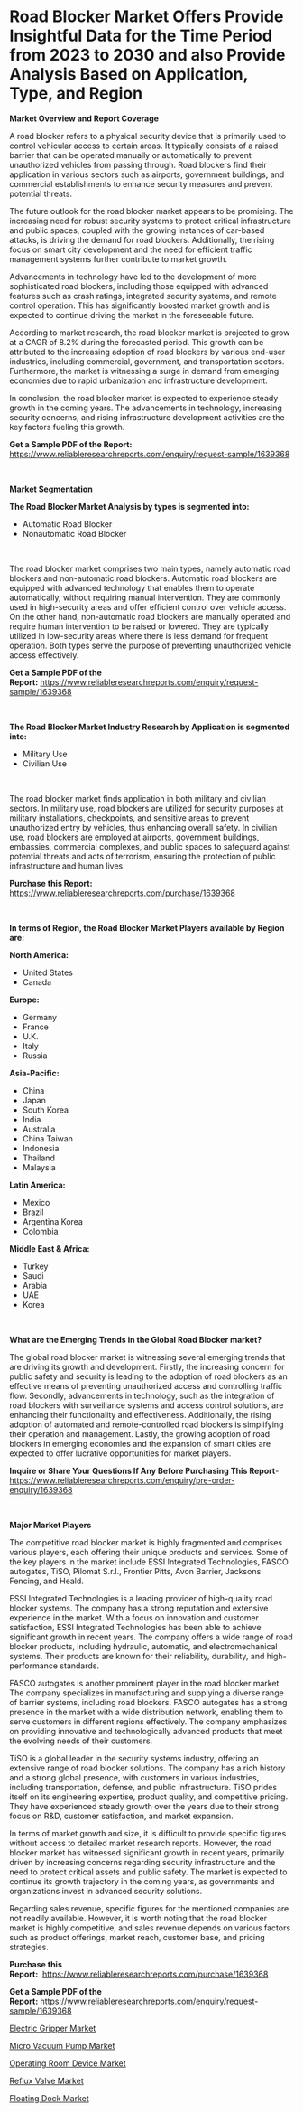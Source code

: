 <p><h1>Road Blocker Market Offers Provide Insightful Data for the Time Period from 2023 to 2030 and also Provide Analysis Based on Application, Type, and Region</h1></p><p><strong>Market Overview and Report Coverage</strong></p>
<p><p>A road blocker refers to a physical security device that is primarily used to control vehicular access to certain areas. It typically consists of a raised barrier that can be operated manually or automatically to prevent unauthorized vehicles from passing through. Road blockers find their application in various sectors such as airports, government buildings, and commercial establishments to enhance security measures and prevent potential threats.</p><p>The future outlook for the road blocker market appears to be promising. The increasing need for robust security systems to protect critical infrastructure and public spaces, coupled with the growing instances of car-based attacks, is driving the demand for road blockers. Additionally, the rising focus on smart city development and the need for efficient traffic management systems further contribute to market growth.</p><p>Advancements in technology have led to the development of more sophisticated road blockers, including those equipped with advanced features such as crash ratings, integrated security systems, and remote control operation. This has significantly boosted market growth and is expected to continue driving the market in the foreseeable future.</p><p>According to market research, the road blocker market is projected to grow at a CAGR of 8.2% during the forecasted period. This growth can be attributed to the increasing adoption of road blockers by various end-user industries, including commercial, government, and transportation sectors. Furthermore, the market is witnessing a surge in demand from emerging economies due to rapid urbanization and infrastructure development.</p><p>In conclusion, the road blocker market is expected to experience steady growth in the coming years. The advancements in technology, increasing security concerns, and rising infrastructure development activities are the key factors fueling this growth.</p></p>
<p><strong>Get a Sample PDF of the Report:</strong> <a href="https://www.reliableresearchreports.com/enquiry/request-sample/1639368">https://www.reliableresearchreports.com/enquiry/request-sample/1639368</a></p>
<p>&nbsp;</p>
<p><strong>Market Segmentation</strong></p>
<p><strong>The Road Blocker Market Analysis by types is segmented into:</strong></p>
<p><ul><li>Automatic Road Blocker</li><li>Nonautomatic Road Blocker</li></ul></p>
<p>&nbsp;</p>
<p><p>The road blocker market comprises two main types, namely automatic road blockers and non-automatic road blockers. Automatic road blockers are equipped with advanced technology that enables them to operate automatically, without requiring manual intervention. They are commonly used in high-security areas and offer efficient control over vehicle access. On the other hand, non-automatic road blockers are manually operated and require human intervention to be raised or lowered. They are typically utilized in low-security areas where there is less demand for frequent operation. Both types serve the purpose of preventing unauthorized vehicle access effectively.</p></p>
<p><strong>Get a Sample PDF of the Report:</strong>&nbsp;<a href="https://www.reliableresearchreports.com/enquiry/request-sample/1639368">https://www.reliableresearchreports.com/enquiry/request-sample/1639368</a></p>
<p>&nbsp;</p>
<p><strong>The Road Blocker Market Industry Research by Application is segmented into:</strong></p>
<p><ul><li>Military Use</li><li>Civilian Use</li></ul></p>
<p>&nbsp;</p>
<p><p>The road blocker market finds application in both military and civilian sectors. In military use, road blockers are utilized for security purposes at military installations, checkpoints, and sensitive areas to prevent unauthorized entry by vehicles, thus enhancing overall safety. In civilian use, road blockers are employed at airports, government buildings, embassies, commercial complexes, and public spaces to safeguard against potential threats and acts of terrorism, ensuring the protection of public infrastructure and human lives.</p></p>
<p><strong>Purchase this Report:</strong>&nbsp; <a href="https://www.reliableresearchreports.com/purchase/1639368">https://www.reliableresearchreports.com/purchase/1639368</a></p>
<p>&nbsp;</p>
<p><strong>In terms of Region, the Road Blocker Market Players available by Region are:</strong></p>
<p>
    <p> <strong> North America: </strong>
        <ul>
            <li>United States</li>
            <li>Canada</li>
        </ul>
        </p> 
    <p> <strong> Europe: </strong>
        <ul>
            <li>Germany</li>
            <li>France</li>
            <li>U.K.</li>
            <li>Italy</li>
            <li>Russia</li>
        </ul>
        </p> 
    <p> <strong> Asia-Pacific: </strong>
        <ul>
            <li>China</li>
            <li>Japan</li>
            <li>South Korea</li>
            <li>India</li>
            <li>Australia</li>
            <li>China Taiwan</li>
            <li>Indonesia</li>
            <li>Thailand</li>
            <li>Malaysia</li>
        </ul>
        </p> 
    <p> <strong> Latin America: </strong>
        <ul>
            <li>Mexico</li>
            <li>Brazil</li>
            <li>Argentina Korea</li>
            <li>Colombia</li>
        </ul>
        </p> 
    <p> <strong> Middle East & Africa: </strong>
        <ul>
            <li>Turkey</li>
            <li>Saudi</li>
            <li>Arabia</li>
            <li>UAE</li>
            <li>Korea</li>
        </ul>
    </p>
    </p>
<p>&nbsp;</p>
<p><strong>What are the Emerging Trends in the Global Road Blocker market?</strong></p>
<p><p>The global road blocker market is witnessing several emerging trends that are driving its growth and development. Firstly, the increasing concern for public safety and security is leading to the adoption of road blockers as an effective means of preventing unauthorized access and controlling traffic flow. Secondly, advancements in technology, such as the integration of road blockers with surveillance systems and access control solutions, are enhancing their functionality and effectiveness. Additionally, the rising adoption of automated and remote-controlled road blockers is simplifying their operation and management. Lastly, the growing adoption of road blockers in emerging economies and the expansion of smart cities are expected to offer lucrative opportunities for market players.</p></p>
<p><strong>Inquire or Share Your Questions If Any Before Purchasing This Report</strong>- <a href="https://www.reliableresearchreports.com/enquiry/pre-order-enquiry/1639368">https://www.reliableresearchreports.com/enquiry/pre-order-enquiry/1639368</a></p>
<p>&nbsp;</p>
<p><strong>Major Market Players</strong></p>
<p><p>The competitive road blocker market is highly fragmented and comprises various players, each offering their unique products and services. Some of the key players in the market include ESSI Integrated Technologies, FASCO autogates, TiSO, Pilomat S.r.l., Frontier Pitts, Avon Barrier, Jacksons Fencing, and Heald.</p><p>ESSI Integrated Technologies is a leading provider of high-quality road blocker systems. The company has a strong reputation and extensive experience in the market. With a focus on innovation and customer satisfaction, ESSI Integrated Technologies has been able to achieve significant growth in recent years. The company offers a wide range of road blocker products, including hydraulic, automatic, and electromechanical systems. Their products are known for their reliability, durability, and high-performance standards.</p><p>FASCO autogates is another prominent player in the road blocker market. The company specializes in manufacturing and supplying a diverse range of barrier systems, including road blockers. FASCO autogates has a strong presence in the market with a wide distribution network, enabling them to serve customers in different regions effectively. The company emphasizes on providing innovative and technologically advanced products that meet the evolving needs of their customers.</p><p>TiSO is a global leader in the security systems industry, offering an extensive range of road blocker solutions. The company has a rich history and a strong global presence, with customers in various industries, including transportation, defense, and public infrastructure. TiSO prides itself on its engineering expertise, product quality, and competitive pricing. They have experienced steady growth over the years due to their strong focus on R&D, customer satisfaction, and market expansion.</p><p>In terms of market growth and size, it is difficult to provide specific figures without access to detailed market research reports. However, the road blocker market has witnessed significant growth in recent years, primarily driven by increasing concerns regarding security infrastructure and the need to protect critical assets and public safety. The market is expected to continue its growth trajectory in the coming years, as governments and organizations invest in advanced security solutions.</p><p>Regarding sales revenue, specific figures for the mentioned companies are not readily available. However, it is worth noting that the road blocker market is highly competitive, and sales revenue depends on various factors such as product offerings, market reach, customer base, and pricing strategies.</p></p>
<p><strong>Purchase this Report:</strong>&nbsp;&nbsp;<a href="https://www.reliableresearchreports.com/purchase/1639368">https://www.reliableresearchreports.com/purchase/1639368</a></p>
<p></p>
<p><strong>Get a Sample PDF of the Report:</strong>&nbsp;<a href="https://www.reliableresearchreports.com/enquiry/request-sample/1639368">https://www.reliableresearchreports.com/enquiry/request-sample/1639368</a></p>
<p><p><a href="https://medium.com/@jessicaelliott65/electric-gripper-nbsp-market-focuses-on-market-share-size-and-projected-forecast-till-2030-5078a2dec034">Electric Gripper Market</a></p><p><a href="https://www.linkedin.com/pulse/micro-vacuum-pump-market-share-amp-new-trends-analysis-report-zmqfe/">Micro Vacuum Pump Market</a></p><p><a href="https://www.linkedin.com/pulse/operating-room-device-market-research-report-unlocks-analysis-tr3me/">Operating Room Device Market</a></p><p><a href="https://www.linkedin.com/pulse/reflux-valve-market-research-report-provides-thorough-industry-izege/">Reflux Valve Market</a></p><p><a href="https://medium.com/@melissaarnold2022/floating-dock-market-competitive-analysis-market-trends-and-forecast-to-2030-e5081713d818">Floating Dock Market</a></p></p>
